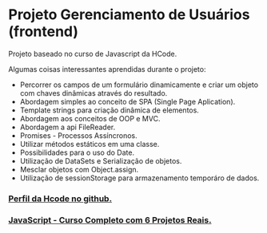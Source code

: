 # Projeto Gerenciamento de Usuários (frontend)

Projeto baseado no curso de Javascript da HCode.

Algumas coisas interessantes aprendidas durante o projeto:
- Percorrer os campos de um formulário dinamicamente e criar um objeto com chaves dinâmicas através do resultado.
- Abordagem simples ao conceito de SPA (Single Page Aplication).
- Template strings para criação dinâmica de elementos.
- Abordagem aos conceitos de OOP e MVC.
- Abordagem a api FileReader.
- Promises - Processos Assíncronos.
- Utilizar métodos estáticos em uma classe.
- Possibilidades para o uso do Date.
- Utilização de DataSets e Serialização de objetos.
- Mesclar objetos com Object.assign.
- Utilização de sessionStorage para armazenamento temporáro de dados.

### [Perfil da Hcode no github.](https://github.com/hcodebr)

### [JavaScript - Curso Completo com 6 Projetos Reais.](https://www.udemy.com/javascript-curso-completo/)
